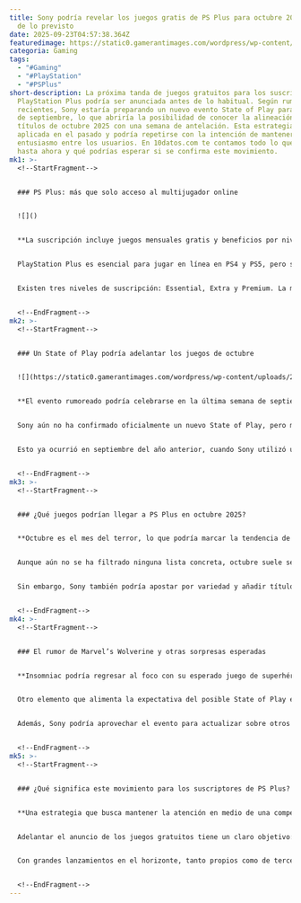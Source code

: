 ```yaml
---
title: Sony podría revelar los juegos gratis de PS Plus para octubre 2025 antes
  de lo previsto
date: 2025-09-23T04:57:38.364Z
featuredimage: https://static0.gamerantimages.com/wordpress/wp-content/uploads/wm/2025/09/ps-plus-free-games-for-october-2025-reveal-may-be-earlier-than-expected-game-rant-feature.jpg?q=70&fit=crop&w=1100&h=618&dpr=1
categoria: Gaming
tags:
  - "#Gaming"
  - "#PlayStation"
  - "#PSPlus"
short-description: La próxima tanda de juegos gratuitos para los suscriptores de
  PlayStation Plus podría ser anunciada antes de lo habitual. Según rumores
  recientes, Sony estaría preparando un nuevo evento State of Play para finales
  de septiembre, lo que abriría la posibilidad de conocer la alineación de
  títulos de octubre 2025 con una semana de antelación. Esta estrategia ya fue
  aplicada en el pasado y podría repetirse con la intención de mantener el
  entusiasmo entre los usuarios. En 10datos.com te contamos todo lo que se sabe
  hasta ahora y qué podrías esperar si se confirma este movimiento.
mk1: >-
  <!--StartFragment-->


  ### PS Plus: más que solo acceso al multijugador online


  ![]()


  **La suscripción incluye juegos mensuales gratis y beneficios por niveles.**


  PlayStation Plus es esencial para jugar en línea en PS4 y PS5, pero su atractivo va mucho más allá. Cada mes, los usuarios reciben una selección de juegos gratuitos, que pueden conservar mientras mantengan su suscripción activa en el nivel correspondiente.


  Existen tres niveles de suscripción: Essential, Extra y Premium. La mayoría de los títulos gratuitos suelen estar disponibles en el nivel básico (Essential), pero algunas entregas más destacadas, como *Bomb Rush Cyberfunk* o *No More Heroes 3*, han sido exclusivas para niveles superiores.


  <!--EndFragment-->
mk2: >-
  <!--StartFragment-->


  ### Un State of Play podría adelantar los juegos de octubre


  ![](https://static0.gamerantimages.com/wordpress/wp-content/uploads/2025/09/marvel-s-wolverine-trailer-screenshot.jpg?q=49&fit=crop&w=825&dpr=2)


  **El evento rumoreado podría celebrarse en la última semana de septiembre.**


  Sony aún no ha confirmado oficialmente un nuevo State of Play, pero múltiples filtraciones apuntan a que se celebraría antes de que termine septiembre. Si se cumple este pronóstico, sería el momento perfecto para revelar los juegos gratuitos de octubre 2025, adelantándose al calendario habitual.


  Esto ya ocurrió en septiembre del año anterior, cuando Sony utilizó un State of Play para anunciar juegos como *Dead Space*, *WWE 2K24* y *Doki Doki Literature Club Plus* para el mes de octubre, sorprendiendo a los fans al revelarlos una semana antes de lo esperado.


  <!--EndFragment-->
mk3: >-
  <!--StartFragment-->


  ### ¿Qué juegos podrían llegar a PS Plus en octubre 2025?


  **Octubre es el mes del terror, lo que podría marcar la tendencia de la selección.**


  Aunque aún no se ha filtrado ninguna lista concreta, octubre suele ser una oportunidad perfecta para lanzar títulos de terror o temáticas oscuras. Esto abre la puerta a posibles apariciones de juegos como *The Evil Within 2*, *Resident Evil Village* o incluso algún título de suspenso psicológico como *Alan Wake Remastered*.


  Sin embargo, Sony también podría apostar por variedad y añadir títulos de otros géneros como acción, plataformas o multijugador, especialmente si busca mantener a todos sus suscriptores activos y satisfechos durante la temporada de lanzamientos fuertes.


  <!--EndFragment-->
mk4: >-
  <!--StartFragment-->


  ### El rumor de Marvel’s Wolverine y otras sorpresas esperadas


  **Insomniac podría regresar al foco con su esperado juego de superhéroes.**


  Otro elemento que alimenta la expectativa del posible State of Play es el regreso de *Marvel’s Wolverine*, el nuevo título de Insomniac Games, que no ha mostrado novedades desde su anuncio en 2021. Algunos insiders creen que podríamos ver un nuevo tráiler o teaser con gameplay, lo que sin duda robaría titulares.


  Además, Sony podría aprovechar el evento para actualizar sobre otros juegos exclusivos en desarrollo o incluso revelar colaboraciones con terceros, lo que añadiría más peso a la posible revelación anticipada de los juegos de PS Plus.


  <!--EndFragment-->
mk5: >-
  <!--StartFragment-->


  ### ¿Qué significa este movimiento para los suscriptores de PS Plus?


  **Una estrategia que busca mantener la atención en medio de una competencia feroz.**


  Adelantar el anuncio de los juegos gratuitos tiene un claro objetivo: mantener la atención de los jugadores frente a la creciente competencia de servicios similares como Xbox Game Pass. Brindar información anticipada genera conversación, aumenta la expectativa y refuerza la percepción de valor de la suscripción.


  Con grandes lanzamientos en el horizonte, tanto propios como de terceros, Sony sabe que necesita mantener a su base de usuarios comprometida. Un anuncio temprano, sumado a un buen catálogo de juegos, podría ser la fórmula ideal para que octubre sea un mes fuerte para PS Plus.


  <!--EndFragment-->
---
```

